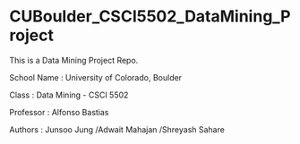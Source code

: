 # CUBoulder_CSCI5502_DataMining_Project

This is a Data Mining Project Repo.


School Name : University of Colorado, Boulder

Class : Data Mining - CSCI 5502 

Professor : Alfonso Bastias

Authors   : Junsoo Jung          /Adwait Mahajan          /Shreyash Sahare




